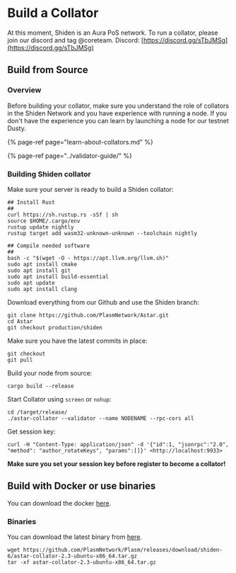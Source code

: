 # Build a Collator

At this moment, Shiden is an Aura PoS network. To run a collator, please join our discord and tag @coreteam. Discord: [https://discord.gg/sTbJMSg](https://discord.gg/sTbJMSg)

## Build from Source

### Overview

Before building your collator, make sure you understand the role of collators in the Shiden Network and you have experience with running a node. If you don't have the experience you can learn by launching a node for our testnet Dusty.

{% page-ref page="learn-about-collators.md" %}

{% page-ref page="../validator-guide/" %}

### Building Shiden collator

Make sure your server is ready to build a Shiden collator:

```text
## Install Rust
##
curl https://sh.rustup.rs -sSf | sh
source $HOME/.cargo/env
rustup update nightly
rustup target add wasm32-unknown-unknown --toolchain nightly

## Compile needed software
##
bash -c "$(wget -O - https://apt.llvm.org/llvm.sh)"
sudo apt install cmake 
sudo apt install git 
sudo apt install build-essential
sudo apt update
sudo apt install clang
```

Download everything from our Github and use the Shiden branch:

```text
git clone https://github.com/PlasmNetwork/Astar.git
cd Astar
git checkout production/shiden
```

Make sure you have the latest commits in place:

```text
git checkout
git pull
```

Build your node from source:

```text
cargo build --release
```

Start Collator using `screen` or `nohup`:

```text
cd /target/release/
./astar-collator --validator --name NODENAME --rpc-cors all
```

Get session key:

```text
curl -H "Content-Type: application/json" -d '{"id":1, "jsonrpc":"2.0", "method": "author_rotateKeys", "params":[]}' <http://localhost:9933>
```

**Make sure you set your session key before register to become a collator!**

## Build with Docker or use binaries

You can download the docker [here](https://hub.docker.com/layers/staketechnologies/astar-collator/shiden/images/sha256-0a816762ae34767aff8dea62c905b5ca89e8f7a9c0d6f046c20514fa8474c329?context=explore).

### Binaries

You can download the latest binary from [here](https://github.com/PlasmNetwork/Astar/releases/tag/shiden-6).

```text
wget https://github.com/PlasmNetwork/Plasm/releases/download/shiden-6/astar-collator-2.3-ubuntu-x86_64.tar.gz
tar -xf astar-collator-2.3-ubuntu-x86_64.tar.gz
```

